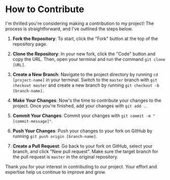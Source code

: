 # How to Contribute

I'm thrilled you're considering making a contribution to my project! The process is straightforward, and I've outlined the steps below.

1. **Fork the Repository**: To start, click the "Fork" button at the top of the repository page.

2. **Clone the Repository**: In your new fork, click the "Code" button and copy the URL. Then, open your terminal and run the command `git clone [URL]`.

3. **Create a New Branch**: Navigate to the project directory by running `cd [project-name]` in your terminal. Switch to the `master` branch with `git checkout master` and create a new branch by running `git checkout -b [branch-name]`.

4. **Make Your Changes**: Now's the time to contribute your changes to the project. Once you're finished, add your changes with `git add .`.

5. **Commit Your Changes**: Commit your changes with `git commit -m "[commit-message]"`.

6. **Push Your Changes**: Push your changes to your fork on GitHub by running `git push origin [branch-name]`.

7. **Create a Pull Request**: Go back to your fork on GitHub, select your branch, and click "New pull request". Make sure the target branch for the pull request is `master` in the original repository.

Thank you for your interest in contributing to our project. Your effort and expertise help us continue to improve and grow.